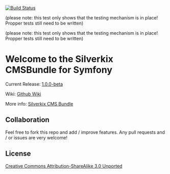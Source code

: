 [![Build Status](https://travis-ci.org/Silverkix/SilverkixCMSBundle.png?branch=1.0.0-beta)](https://travis-ci.org/Silverkix/SilverkixCMSBundle)

(please note: this test only shows that the testing mechanism is in place! Propper tests still need to be written)

(please note: this test only shows that the testing mechanism is in place! Propper tests still need to be written)

# Welcome to the Silverkix CMSBundle for Symfony

Current Release: [1.0.0-beta](https://github.com/Silverkix/SilverkixCMSBundle/tree/1.0.0-beta)

Wiki: [Github Wiki](https://github.com/Silverkix/SilverkixCMSBundle/wiki)

More info: [Silverkix CMS Bundle](http://silverkix.github.io/SilverkixCMSBundle)

## Collaboration
Feel free to fork this repo and add / improve features.
Any pull requests and / or issues are very welcome!

## License
[Creative Commons Attribution-ShareAlike 3.0 Unported](http://creativecommons.org/licenses/by-sa/3.0/legalcode)
